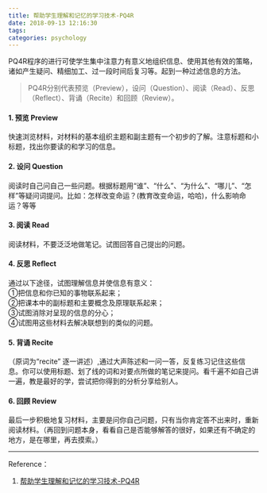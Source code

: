 ```yaml
---
title: 帮助学生理解和记忆的学习技术-PQ4R
date: 2018-09-13 12:16:30
tags:
categories: psychology
---
```


PQ4R程序的进行可使学生集中注意力有意义地组织信息、使用其他有效的策略，诸如产生疑问、精细加工、过一段时间后复习等。起到一种过滤信息的方法。


>PQ4R分别代表预览（Preview），设问（Question）、阅读（Read）、反思（Reflect）、背诵（Recite）和回顾（Review）。



#### 1. 预览 Preview
快速浏览材料，对材料的基本组织主题和副主题有一个初步的了解。注意标题和小标题，找出你要读的和学习的信息。

#### 2. 设问 Question
阅读时自己问自己一些问题。根据标题用“谁”、“什么”、“为什么”、“哪儿”、“怎样”等疑问词提问。比如：怎样改变命运？(教育改变命运，哈哈)，什么影响命运？等等

#### 3. 阅读 Read
阅读材料，不要泛泛地做笔记。试图回答自己提出的问题。

#### 4. 反思 Reflect
通过以下途径，试图理解信息并使信息有意义：  
  ①把信息和你已知的事物联系起来；  
  ②把课本中的副标题和主要概念及原理联系起来；  
  ③试图消除对呈现的信息的分心；  
  ④试图用这些材料去解决联想到的类似的问题。  

#### 5. 背诵 Recite
（原词为“recite” 逐一讲述）,通过大声陈述和一问一答，反复练习记住这些信息。你可以使用标题、划了线的词和对要点所做的笔记来提问。看千遍不如自己讲一遍，教是最好的学，尝试把你得到的分析分享给别人。

#### 6. 回顾 Review
最后一步积极地复习材料，主要是问你自己问题，只有当你肯定答不出来时，重新阅读材料。（再回到问题本身，看看自己是否能够解答的很好，如果还有不确定的地方，是在哪里，再去摸索。）


---

Reference：

1. [帮助学生理解和记忆的学习技术-PQ4R](http://note.youdao.com/noteshare?id=f63b2a56027b6408d81e3677422a3d2e&sub=C6E9531904B2478D9B1F056F46E9BD5F)